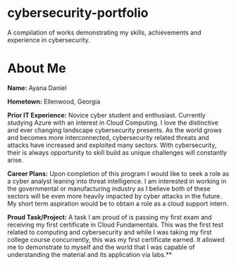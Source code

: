 # cybersecurity-portfolio
A compilation of works demonstrating my skills, achievements and experience in cybersecurity.

# About Me

**Name:** Ayana Daniel

**Hometown:** Ellenwood, Georgia

**Prior IT Experience:** Novice cyber student and enthusiast. Currently studying Azure with an interest in Cloud Computing. I love the distinctive and ever changing landscape cybersecurity presents. As the world grows and becomes more interconnected, cybersecurity related threats and attacks have increased and exploited many sectors. With cybersecurity, their is always opportunity to skill build as unique challenges will constantly arise.

**Career Plans:** Upon completion of this program I would like to seek a role as a cyber analyst leaning into threat intelligence. I am interested in working in the governmental or manufacturing industry as I believe both of these sectors will be even more heavily impacted by cyber attacks in the future. My short term aspiration would be to obtain a role as a cloud support intern.

**Proud Task/Project:** A task I am proud of is passing my first exam and receiving my first certificate in Cloud Fundamentals. This was the first test related to computing and cybersecurity and while I was taking my first college course concurrently, this was my first certificate earned. It allowed me to demonstrate to myself and the world that I was capable of understanding the material and its application via labs.**
